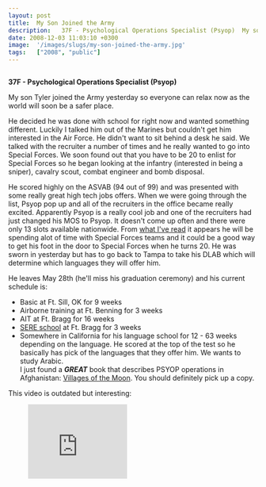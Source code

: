 ```yaml
---
layout: post
title:  My Son Joined the Army
description:   37F - Psychological Operations Specialist (Psyop)  My son Tyler joined the Army yesterday so everyone can relax now as the world will soon be a safer place. He decided he was done with school for right now and wanted something different. Luckily I talked him out of the Marines but couldnt get him interested in the Air Force. He didnt want to sit behind a desk he said. We talked with the recruiter a number of times and he really wanted to go into Special Forces. We soon found out that you have 
date: 2008-12-03 11:03:10 +0300
image:  '/images/slugs/my-son-joined-the-army.jpg'
tags:   ["2008", "public"]
---
```

<p><img src="http://res.cloudinary.com/blog-jeffdouglas-com/image/upload/h_225,w_300/v1400399687/img_0336_zqjwz3.jpg" alt="" ></p>
<p><strong>37F - Psychological Operations Specialist (Psyop)</strong></p>
<p>My son Tyler joined the Army yesterday so everyone can relax now as the world will soon be a safer place.</p>
<p>He decided he was done with school for right now and wanted something different. Luckily I talked him out of the Marines but couldn't get him interested in the Air Force. He didn't want to sit behind a desk he said. We talked with the recruiter a number of times and he really wanted to go into Special Forces. We soon found out that you have to be 20 to enlist for Special Forces so he began looking at the infantry (interested in being a sniper), cavalry scout, combat engineer and bomb disposal.</p>
<p>He scored highly on the ASVAB (94 out of 99) and was presented with some really great high tech jobs offers. When we were going through the list, Psyop pop up and all of the recruiters in the office became really excited. Apparently Psyop is a really cool job and one of the recruiters had just changed his MOS to Psyop. It doesn't come up often and there were only 13 slots available nationwide. From <a href="http://www.socnet.com/forumdisplay.php?s=95076e068155c83ee4eef7dd1d5f638b&f=263">what I've read</a> it appears he will be spending alot of time with Special Forces teams and it could be a good way to get his foot in the door to Special Forces when he turns 20. He was sworn in yesterday but has to go back to Tampa to take his DLAB which will determine which languages they will offer him.</p>
<p>He leaves May 28th (he'll miss his graduation ceremony) and his current schedule is:</p>
<ul>
<li>Basic at Ft. Sill, OK for 9 weeks</li>
<li>Airborne training at Ft. Benning for 3 weeks</li>
<li>AIT at Ft. Bragg for 16 weeks</li>
<li><a href="http://en.wikipedia.org/wiki/Survival,_Evasion,_Resistance_and_Escape">SERE school</a> at Ft. Bragg for 3 weeks</li>
<li>Somewhere in California for his language school for 12 - 63 weeks depending on the language. He scored at the top of the test so he basically has pick of the languages that they offer him. We wants to study Arabic.<br>
I just found a <em><strong>GREAT</strong></em> book that describes PSYOP operations in Afghanistan: <a href="http://www.amazon.com/Villages-Moon-Psychological-Operations-Afghanistan/dp/1413757715/ref=sr_1_1?ie=UTF8&s=books&qid=1229823783&sr=8-1">Villages of the Moon</a>. You should definitely pick up a copy.</li>
</ul>
<p>This video is outdated but interesting:</p>
<figure class="kg-card kg-embed-card"><iframe width="200" height="150" src="https://www.youtube.com/embed/58Lc5cnnpxE?feature=oembed" frameborder="0" allow="accelerometer; autoplay; clipboard-write; encrypted-media; gyroscope; picture-in-picture" allowfullscreen></iframe></figure>
